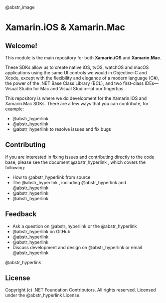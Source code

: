 @abstr_image 

# Xamarin.iOS & Xamarin.Mac

## Welcome!

This module is the main repository for both **Xamarin.iOS** and **Xamarin.Mac**.

These SDKs allow us to create native iOS, tvOS, watchOS and macOS applications using the same UI controls we would in Objective-C and Xcode, except with the flexibility and elegance of a modern language (C#), the power of the .NET Base Class Library (BCL), and two first-class IDEs—Visual Studio for Mac and Visual Studio—at our fingertips.

This repository is where we do development for the Xamarin.iOS and Xamarin.Mac SDKs. There are a few ways that you can contribute, for example:

  * @abstr_hyperlink 
  * @abstr_hyperlink 
  * @abstr_hyperlink to resolve issues and fix bugs



## Contributing

If you are interested in fixing issues and contributing directly to the code base, please see the document @abstr_hyperlink , which covers the following:

  * How to @abstr_hyperlink from source
  * The @abstr_hyperlink , including @abstr_hyperlink and @abstr_hyperlink 
  * @abstr_hyperlink 
  * @abstr_hyperlink 



## Feedback

  * Ask a question on @abstr_hyperlink or the @abstr_hyperlink 
  * @abstr_hyperlink on GitHub
  * @abstr_hyperlink 
  * @abstr_hyperlink 
  * Discuss development and design on @abstr_hyperlink or email @abstr_hyperlink 



@abstr_hyperlink 

## License

Copyright (c) .NET Foundation Contributors. All rights reserved. Licensed under the @abstr_hyperlink License.
